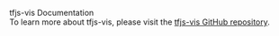 tfjs-vis Documentation<br>
To learn more about tfjs-vis, please visit the [tfjs-vis GitHub repository](https://github.com/tensorflow/tfjs/tree/master/tfjs-vis). 